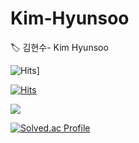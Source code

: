 # Kim-Hyunsoo

🏷 김현수- Kim Hyunsoo





![Hits](https://hits.seeyoufarm.com/api/count/incr/badge.svg?url=https%3A%2F%2Fgithub.com%2FHyunsoo1998%2FKim-Hyunsoo.git&count_bg=%2379C83D&title_bg=%23FDF600&icon=java.svg&icon_color=%23E7E7E7&title=hits&edge_flat=false)]


[![Hits](https://hits.seeyoufarm.com/api/count/incr/badge.svg?url=https%3A%2F%2Fgithub.com%2FHyunsoo1998%2FKim-Hyunsoo.git&count_bg=%2379C83D&title_bg=%2300A1FD&icon=mysql.svg&icon_color=%23E7E7E7&title=hits&edge_flat=false)](https://hits.seeyoufarm.com)


![](https://img.shields.io/badge/Java-007396?style=flat&logo=OpenJDK&logoColor=white")
  


[![Solved.ac Profile](http://mazassumnida.wtf/api/v2/generate_badge?boj=hyunsu142)](https://solved.ac/hyunsu142/)
